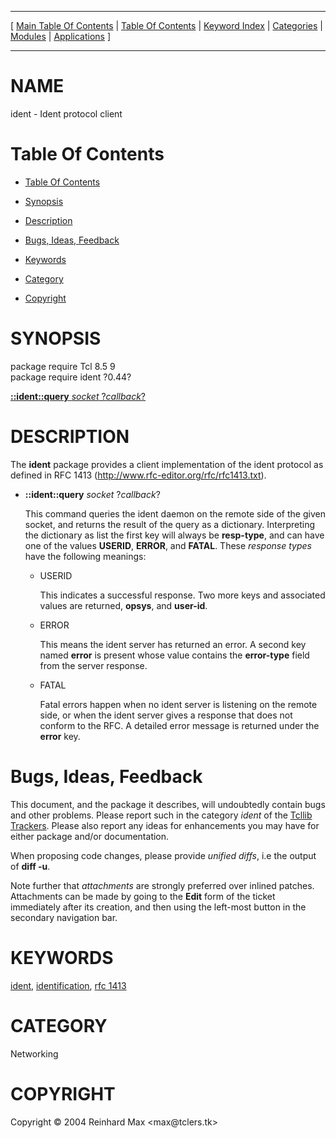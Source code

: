 
[//000000001]: # (ident \- Identification protocol client)
[//000000002]: # (Generated from file 'ident\.man' by tcllib/doctools with format 'markdown')
[//000000003]: # (Copyright &copy; 2004 Reinhard Max <max@tclers\.tk>)
[//000000004]: # (ident\(n\) 0\.44 tcllib "Identification protocol client")

<hr> [ <a href="../../../../toc.md">Main Table Of Contents</a> &#124; <a
href="../../../toc.md">Table Of Contents</a> &#124; <a
href="../../../../index.md">Keyword Index</a> &#124; <a
href="../../../../toc0.md">Categories</a> &#124; <a
href="../../../../toc1.md">Modules</a> &#124; <a
href="../../../../toc2.md">Applications</a> ] <hr>

# NAME

ident \- Ident protocol client

# <a name='toc'></a>Table Of Contents

  - [Table Of Contents](#toc)

  - [Synopsis](#synopsis)

  - [Description](#section1)

  - [Bugs, Ideas, Feedback](#section2)

  - [Keywords](#keywords)

  - [Category](#category)

  - [Copyright](#copyright)

# <a name='synopsis'></a>SYNOPSIS

package require Tcl 8\.5 9  
package require ident ?0\.44?  

[__::ident::query__ *socket* ?*callback*?](#1)  

# <a name='description'></a>DESCRIPTION

The __ident__ package provides a client implementation of the ident protocol
as defined in RFC 1413
\([http://www\.rfc\-editor\.org/rfc/rfc1413\.txt](http://www\.rfc\-editor\.org/rfc/rfc1413\.txt)\)\.

  - <a name='1'></a>__::ident::query__ *socket* ?*callback*?

    This command queries the ident daemon on the remote side of the given
    socket, and returns the result of the query as a dictionary\. Interpreting
    the dictionary as list the first key will always be __resp\-type__, and
    can have one of the values __USERID__, __ERROR__, and __FATAL__\.
    These *response types* have the following meanings:

      * USERID

        This indicates a successful response\. Two more keys and associated
        values are returned, __opsys__, and __user\-id__\.

      * ERROR

        This means the ident server has returned an error\. A second key named
        __error__ is present whose value contains the __error\-type__
        field from the server response\.

      * FATAL

        Fatal errors happen when no ident server is listening on the remote
        side, or when the ident server gives a response that does not conform to
        the RFC\. A detailed error message is returned under the __error__
        key\.

# <a name='section2'></a>Bugs, Ideas, Feedback

This document, and the package it describes, will undoubtedly contain bugs and
other problems\. Please report such in the category *ident* of the [Tcllib
Trackers](http://core\.tcl\.tk/tcllib/reportlist)\. Please also report any ideas
for enhancements you may have for either package and/or documentation\.

When proposing code changes, please provide *unified diffs*, i\.e the output of
__diff \-u__\.

Note further that *attachments* are strongly preferred over inlined patches\.
Attachments can be made by going to the __Edit__ form of the ticket
immediately after its creation, and then using the left\-most button in the
secondary navigation bar\.

# <a name='keywords'></a>KEYWORDS

[ident](\.\./\.\./\.\./\.\./index\.md\#ident),
[identification](\.\./\.\./\.\./\.\./index\.md\#identification), [rfc
1413](\.\./\.\./\.\./\.\./index\.md\#rfc\_1413)

# <a name='category'></a>CATEGORY

Networking

# <a name='copyright'></a>COPYRIGHT

Copyright &copy; 2004 Reinhard Max <max@tclers\.tk>
